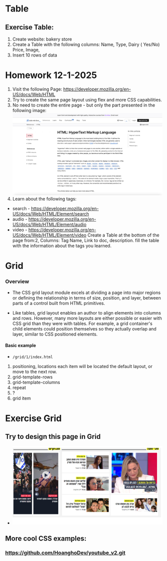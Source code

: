 # Table

## Exercise Table:

1. Create website: bakery store
2. Create a Table with the following columns: Name, Type, Dairy ( Yes/No) Price, Image,
3. Insert 10 rows of data

# Homework 12-1-2025

1. Visit the following Page: https://developer.mozilla.org/en-US/docs/Web/HTML
2. Try to create the same page layout using flex and more CSS capabilities.
3. No need to create the entire page - but only the part presented in the following image: ![implement only this layout](./hw-screen-shot/image.png)
4. Learn about the following tags:

- search - https://developer.mozilla.org/en-US/docs/Web/HTML/Element/search
- audio - https://developer.mozilla.org/en-US/docs/Web/HTML/Element/audio
- video - https://developer.mozilla.org/en-US/docs/Web/HTML/Element/video
  Create a Table at the bottom of the page from:2,
  Columns: Tag Name, Link to doc, description.
  fill the table with the information about the tags you learned.

# Grid

### Overview

- The CSS grid layout module excels at dividing a page into major regions or defining the relationship in terms of size, position, and layer, between parts of a control built from HTML primitives.

- Like tables, grid layout enables an author to align elements into columns and rows. However, many more layouts are either possible or easier with CSS grid than they were with tables. For example, a grid container's child elements could position themselves so they actually overlap and layer, similar to CSS positioned elements.

#### Basic example

- `/grid/1/index.html`

1. positioning, locations each item will be located the default layout, or move to the next row.
2. grid-template-rows
3. grid-template-columns
4. repeat
5. ?
6. grid item


# Exercise Grid
## Try to design this page in Grid
-   ![implement only this layout](./hw-screen-shot/dothisingridpng.png)


## More cool CSS examples:
### https://github.com/HoanghoDev/youtube_v2.git